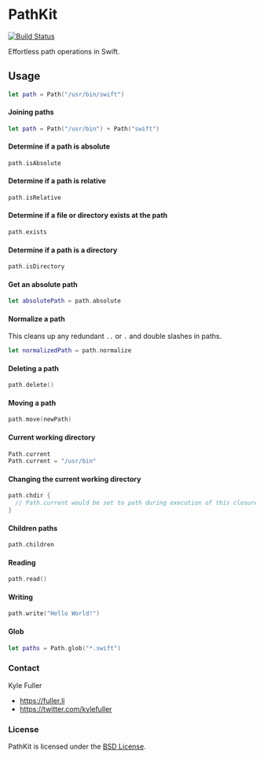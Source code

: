 # PathKit

[![Build Status](https://travis-ci.org/kylef/PathKit.svg)](https://travis-ci.org/kylef/PathKit)

Effortless path operations in Swift.

## Usage

```swift
let path = Path("/usr/bin/swift")
```

#### Joining paths

```swift
let path = Path("/usr/bin") + Path("swift")
```

#### Determine if a path is absolute

```swift
path.isAbsolute
```

#### Determine if a path is relative

```swift
path.isRelative
```

#### Determine if a file or directory exists at the path

```swift
path.exists
```

#### Determine if a path is a directory

```swift
path.isDirectory
```

#### Get an absolute path

```swift
let absolutePath = path.absolute
```

#### Normalize a path

This cleans up any redundant `..` or `.` and double slashes in paths.

```swift
let normalizedPath = path.normalize
```

#### Deleting a path

```swift
path.delete()
```

#### Moving a path

```swift
path.move(newPath)
```

#### Current working directory

```swift
Path.current
Path.current = "/usr/bin"
```

#### Changing the current working directory

```swift
path.chdir {
  // Path.current would be set to path during execution of this closure
}
```

#### Children paths

```swift
path.children
```

#### Reading

```swift
path.read()
```

#### Writing

```swift
path.write("Hello World!")
```

#### Glob

```swift
let paths = Path.glob("*.swift")
```

### Contact

Kyle Fuller

- https://fuller.li
- https://twitter.com/kylefuller

### License

PathKit is licensed under the [BSD License](LICENSE).

